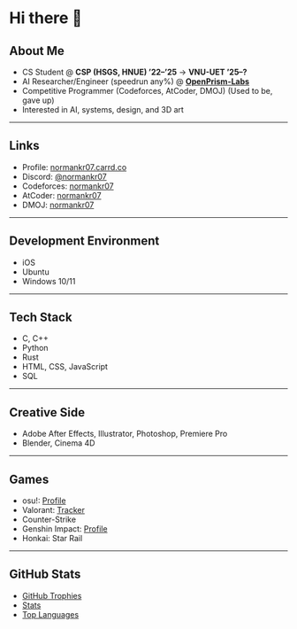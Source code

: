# Hi there 👋

## About Me
- CS Student @ **CSP (HSGS, HNUE) ’22–’25** → **VNU-UET ’25–?**
- AI Researcher/Engineer (speedrun any%) @ [**OpenPrism-Labs**](https://github.com/OpenPrism-Labs)
- Competitive Programmer (Codeforces, AtCoder, DMOJ) (Used to be, gave up)
- Interested in AI, systems, design, and 3D art

---

## Links
- Profile: [normankr07.carrd.co](https://normankr07.carrd.co/)
- Discord: [@normankr07](https://discord.com/users/757131630811938926)
- Codeforces: [normankr07](https://codeforces.com/profile/normankr07)
- AtCoder: [normankr07](https://atcoder.jp/users/normankr07)
- DMOJ: [normankr07](https://www.dmoj.ca/user/normankr07)

---

## Development Environment
- iOS  
- Ubuntu  
- Windows 10/11  

---

## Tech Stack
- C, C++  
- Python 
- Rust  
- HTML, CSS, JavaScript  
- SQL 

---

## Creative Side
- Adobe After Effects, Illustrator, Photoshop, Premiere Pro  
- Blender, Cinema 4D  

---

## Games
- osu!: [Profile](https://osu.ppy.sh/users/33043805)  
- Valorant: [Tracker](https://tracker.gg/valorant/profile/riot/DBW%20Tanjirou%23SLYR/overview)  
- Counter-Strike  
- Genshin Impact: [Profile](https://enka.network/u/885918979/)  
- Honkai: Star Rail  

---

## GitHub Stats
- [GitHub Trophies](https://github-profile-trophy.screw-hand.vercel.app/?username=KNN-07&theme=monokai)  
- [Stats](https://github-readme-stats.vercel.app/api?username=KNN-07&theme=dracula&show_icons=true)  
- [Top Languages](https://github-readme-stats.vercel.app/api/top-langs/?username=KNN-07&layout=compact&langs_count=6&theme=dracula)  
